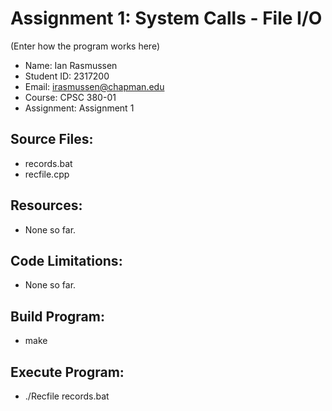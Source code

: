 # Assignment 1: System Calls - File I/O

(Enter how the program works here)

* Name: Ian Rasmussen
* Student ID: 2317200
* Email: irasmussen@chapman.edu
* Course: CPSC 380-01
* Assignment: Assignment 1

## Source Files:
* records.bat
* recfile.cpp

## Resources:
* None so far.

## Code Limitations:
* None so far.

## Build Program:
* make

## Execute Program:
* ./Recfile records.bat